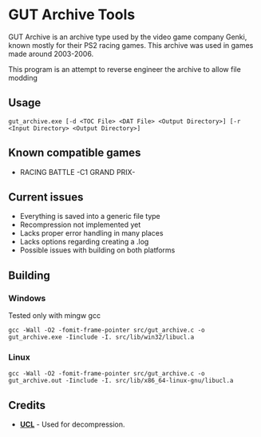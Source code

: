 # GUT Archive Tools
GUT Archive is an archive type used by the video game company Genki, known mostly for their PS2 racing games.
This archive was used in games made around 2003-2006.

This program is an attempt to reverse engineer the archive to allow file modding

## Usage
```shell
gut_archive.exe [-d <TOC File> <DAT File> <Output Directory>] [-r <Input Directory> <Output Directory>]
```

## Known compatible games
- RACING BATTLE -C1 GRAND PRIX-

## Current issues
- Everything is saved into a generic file type
- Recompression not implemented yet
- Lacks proper error handling in many places
- Lacks options regarding creating a .log
- Possible issues with building on both platforms

## Building
### Windows
Tested only with mingw gcc
```shell
gcc -Wall -O2 -fomit-frame-pointer src/gut_archive.c -o gut_archive.exe -Iinclude -I. src/lib/win32/libucl.a
```

### Linux
```shell
gcc -Wall -O2 -fomit-frame-pointer src/gut_archive.c -o gut_archive.out -Iinclude -I. src/lib/x86_64-linux-gnu/libucl.a
```

## Credits
- [**UCL**](https://www.oberhumer.com/opensource/ucl/) - Used for decompression.
